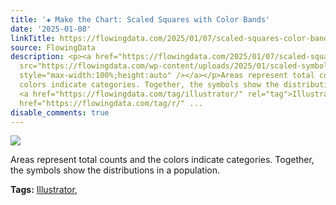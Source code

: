 ```yaml
---
title: '✚ Make the Chart: Scaled Squares with Color Bands'
date: '2025-01-08'
linkTitle: https://flowingdata.com/2025/01/07/scaled-squares-color-bands/
source: FlowingData
description: <p><a href="https://flowingdata.com/2025/01/07/scaled-squares-color-bands/"><img
  src="https://flowingdata.com/wp-content/uploads/2025/01/scaled-symbols-color-featured-750x500.png"
  style="max-width:100%;height:auto" /></a></p>Areas represent total counts and the
  colors indicate categories. Together, the symbols show the distributions in a population.<p><strong>Tags:</strong>
  <a href="https://flowingdata.com/tag/illustrator/" rel="tag">Illustrator</a>, <a
  href="https://flowingdata.com/tag/r/" ...
disable_comments: true
---
```

<p><a href="https://flowingdata.com/2025/01/07/scaled-squares-color-bands/"><img src="https://flowingdata.com/wp-content/uploads/2025/01/scaled-symbols-color-featured-750x500.png" style="max-width:100%;height:auto" /></a></p>Areas represent total counts and the colors indicate categories. Together, the symbols show the distributions in a population.<p><strong>Tags:</strong> <a href="https://flowingdata.com/tag/illustrator/" rel="tag">Illustrator</a>, <a href="https://flowingdata.com/tag/r/" ...